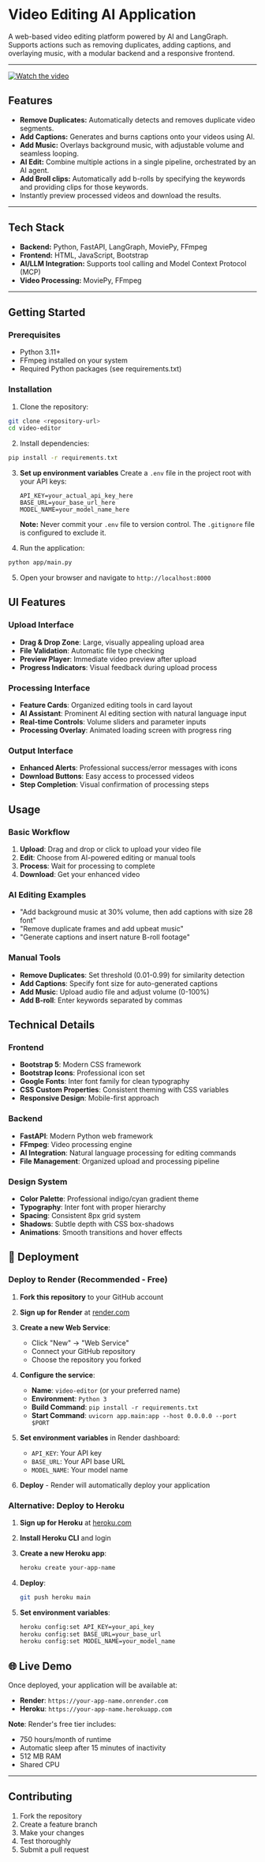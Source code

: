 # Video Editing AI Application

A web-based video editing platform powered by AI and LangGraph.  
Supports actions such as removing duplicates, adding captions, and overlaying music, with a modular backend and a responsive frontend.

---

[![Watch the video](https://img.youtube.com/vi/Fj48zjKgRYo/hqdefault.jpg)](https://www.youtube.com/embed/Fj48zjKgRYo)


## Features

- **Remove Duplicates:** Automatically detects and removes duplicate video segments.
- **Add Captions:** Generates and burns captions onto your videos using AI.
- **Add Music:** Overlays background music, with adjustable volume and seamless looping.
- **AI Edit:** Combine multiple actions in a single pipeline, orchestrated by an AI agent.
- **Add Broll clips:** Automatically add b-rolls by specifying the keywords and providing clips for those keywords.
- Instantly preview processed videos and download the results.

---

## Tech Stack

- **Backend:** Python, FastAPI, LangGraph, MoviePy, FFmpeg
- **Frontend:** HTML, JavaScript, Bootstrap
- **AI/LLM Integration:** Supports tool calling and Model Context Protocol (MCP)
- **Video Processing:** MoviePy, FFmpeg

---

## Getting Started

### Prerequisites
- Python 3.11+
- FFmpeg installed on your system
- Required Python packages (see requirements.txt)

### Installation

1. Clone the repository:
```bash
git clone <repository-url>
cd video-editor
```

2. Install dependencies:
```bash
pip install -r requirements.txt
```

3. **Set up environment variables**
    Create a `.env` file in the project root with your API keys:
    ```
    API_KEY=your_actual_api_key_here
    BASE_URL=your_base_url_here
    MODEL_NAME=your_model_name_here
    ```
    
    **Note:** Never commit your `.env` file to version control. The `.gitignore` file is configured to exclude it.

4. Run the application:
```bash
python app/main.py
```

5. Open your browser and navigate to `http://localhost:8000`

## UI Features

### Upload Interface
- **Drag & Drop Zone**: Large, visually appealing upload area
- **File Validation**: Automatic file type checking
- **Preview Player**: Immediate video preview after upload
- **Progress Indicators**: Visual feedback during upload process

### Processing Interface
- **Feature Cards**: Organized editing tools in card layout
- **AI Assistant**: Prominent AI editing section with natural language input
- **Real-time Controls**: Volume sliders and parameter inputs
- **Processing Overlay**: Animated loading screen with progress ring

### Output Interface
- **Enhanced Alerts**: Professional success/error messages with icons
- **Download Buttons**: Easy access to processed videos
- **Step Completion**: Visual confirmation of processing steps

## Usage

### Basic Workflow
1. **Upload**: Drag and drop or click to upload your video file
2. **Edit**: Choose from AI-powered editing or manual tools
3. **Process**: Wait for processing to complete
4. **Download**: Get your enhanced video

### AI Editing Examples
- "Add background music at 30% volume, then add captions with size 28 font"
- "Remove duplicate frames and add upbeat music"
- "Generate captions and insert nature B-roll footage"

### Manual Tools
- **Remove Duplicates**: Set threshold (0.01-0.99) for similarity detection
- **Add Captions**: Specify font size for auto-generated captions
- **Add Music**: Upload audio file and adjust volume (0-100%)
- **Add B-roll**: Enter keywords separated by commas

## Technical Details

### Frontend
- **Bootstrap 5**: Modern CSS framework
- **Bootstrap Icons**: Professional icon set
- **Google Fonts**: Inter font family for clean typography
- **CSS Custom Properties**: Consistent theming with CSS variables
- **Responsive Design**: Mobile-first approach

### Backend
- **FastAPI**: Modern Python web framework
- **FFmpeg**: Video processing engine
- **AI Integration**: Natural language processing for editing commands
- **File Management**: Organized upload and processing pipeline

### Design System
- **Color Palette**: Professional indigo/cyan gradient theme
- **Typography**: Inter font with proper hierarchy
- **Spacing**: Consistent 8px grid system
- **Shadows**: Subtle depth with CSS box-shadows
- **Animations**: Smooth transitions and hover effects

## 🚀 Deployment

### Deploy to Render (Recommended - Free)

1. **Fork this repository** to your GitHub account

2. **Sign up for Render** at [render.com](https://render.com)

3. **Create a new Web Service**:
   - Click "New" → "Web Service"
   - Connect your GitHub repository
   - Choose the repository you forked

4. **Configure the service**:
   - **Name**: `video-editor` (or your preferred name)
   - **Environment**: `Python 3`
   - **Build Command**: `pip install -r requirements.txt`
   - **Start Command**: `uvicorn app.main:app --host 0.0.0.0 --port $PORT`

5. **Set environment variables** in Render dashboard:
   - `API_KEY`: Your API key
   - `BASE_URL`: Your API base URL
   - `MODEL_NAME`: Your model name

6. **Deploy** - Render will automatically deploy your application

### Alternative: Deploy to Heroku

1. **Sign up for Heroku** at [heroku.com](https://heroku.com)

2. **Install Heroku CLI** and login

3. **Create a new Heroku app**:
   ```bash
   heroku create your-app-name
   ```

4. **Deploy**:
   ```bash
   git push heroku main
   ```

5. **Set environment variables**:
   ```bash
   heroku config:set API_KEY=your_api_key
   heroku config:set BASE_URL=your_base_url
   heroku config:set MODEL_NAME=your_model_name
   ```

## 🌐 Live Demo

Once deployed, your application will be available at:
- **Render**: `https://your-app-name.onrender.com`
- **Heroku**: `https://your-app-name.herokuapp.com`

**Note**: Render's free tier includes:
- 750 hours/month of runtime
- Automatic sleep after 15 minutes of inactivity
- 512 MB RAM
- Shared CPU

---

## Contributing
1. Fork the repository
2. Create a feature branch
3. Make your changes
4. Test thoroughly
5. Submit a pull request


